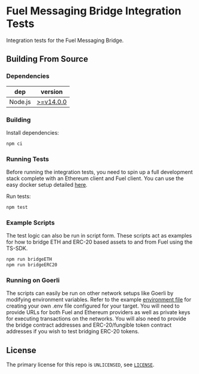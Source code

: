 # Fuel Messaging Bridge Integration Tests

Integration tests for the Fuel Messaging Bridge.

## Building From Source

### Dependencies

| dep     | version                                                  |
| ------- | -------------------------------------------------------- |
| Node.js | [>=v14.0.0](https://nodejs.org/en/blog/release/v14.0.0/) |

### Building

Install dependencies:

```sh
npm ci
```

### Running Tests

Before running the integration tests, you need to spin up a full development stack complete with an Ethereum client and Fuel client. You can use the easy docker setup detailed [here](https://github.com/FuelLabs/fuel-dev-env).

Run tests:

```sh
npm test
```

### Example Scripts

The test logic can also be run in script form. These scripts act as examples for how to bridge ETH and ERC-20 based assets to and from Fuel using the TS-SDK.

```sh
npm run bridgeETH
npm run bridgeERC20
```

### Running on Goerli

The scripts can easily be run on other network setups like Goerli by modifying environment variables. Refer to the example [environment file](./.env.example) for creating your own .env file configured for your target. You will need to provide URLs for both Fuel and Ethereum providers as well as private keys for executing transactions on the networks. You will also need to provide the bridge contract addresses and ERC-20/fungible token contract addresses if you wish to test bridging ERC-20 tokens.

## License

The primary license for this repo is `UNLICENSED`, see [`LICENSE`](./LICENSE).
